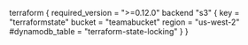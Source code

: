 terraform {
  required_version = ">=0.12.0"
  backend "s3" {
    key     = "terraformstate"
    bucket = "teamabucket"
    region = "us-west-2"
    #dynamodb_table = "terraform-state-locking"
  }
}
